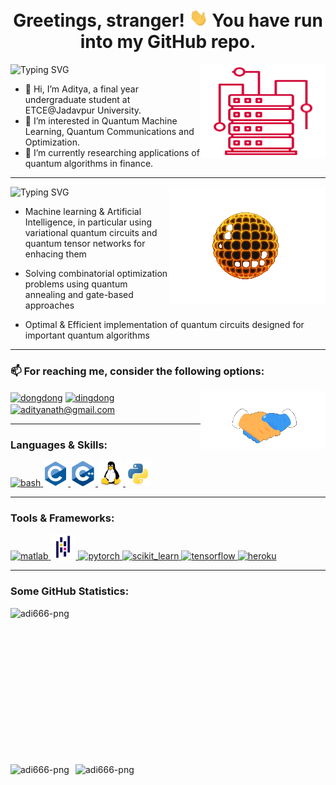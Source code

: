<!---
<img align="center" alt="QC" width="850" height="500" src="https://github.com/adi666-png/adi666-png/blob/main/assets/butterfly1.gif">
--->
<h1 align = "center"> Greetings, stranger! <img src="https://github.com/adi666-png/adi666-png/blob/main/assets/wave.gif" width="30px"> You have run into my GitHub repo. </h1>

<img align="right" alt="Coding" height = "150" width="200" src="https://github.com/adi666-png/adi666-png/blob/main/assets/qc.gif">

![Typing SVG](https://readme-typing-svg.herokuapp.com/?lines=About+Me:;Not+very+interesting,+right?;Move+on+over+to+the+next+section!&color=FFFF00)
- 👋 Hi, I’m Aditya, a final year undergraduate student at ETCE@Jadavpur University.
- 👀 I’m interested in Quantum Machine Learning, Quantum Communications and Optimization.
- 🌱 I’m currently researching applications of quantum algorithms in finance.

---

<img align="right" alt="Coding" width="250" src="https://github.com/adi666-png/adi666-png/blob/main/assets/quantumball1.gif">

![Typing SVG](https://readme-typing-svg.herokuapp.com/?lines=Primary+Research+Interests:;Too+many+buzzwords?;Soon,+they+won't+be!&color=FFA500)
 
- Machine learning & Artificial Intelligence, in particular using variational quantum circuits and quantum tensor networks for enhacing them

- Solving combinatorial optimization problems using quantum annealing and gate-based approaches

- Optimal & Efficient implementation of quantum circuits designed for important quantum algorithms



---

<h3 align="left">📫 For reaching me, consider the following options:</h3>
<img align="right" alt="Coding" width="200" src="https://github.com/adi666-png/adi666-png/blob/main/assets/handshake.gif">
<p align="left">
<a href="https://linkedin.com/in/dongdong" target="blank"><img align="center" src="https://i.pinimg.com/originals/de/b4/6f/deb46f02a59e3b3a2aa58fac16290d63.gif" alt="dongdong" height="50" width="50" /></a>
<a href="https://www.google.co.in" target="blank"><img align="center" src="https://zellusmarketing.com/wp-content/uploads/2021/03/icon-3s-360px.gif" alt="dingdong" height="100" width="100"/></a>
<a href="mailto:adityanath@gmail.com" target="blank"><img align="center" src="https://cdn.dribbble.com/users/361933/screenshots/1945591/mail.gif" alt="adityanath@gmail.com" height="50" width="65"/></a>
</p>

---

<h3 align="left">Languages & Skills:</h3>

<p align="left"> <a href="https://www.gnu.org/software/bash/" target="_blank" rel="noreferrer"> <img src="https://www.vectorlogo.zone/logos/gnu_bash/gnu_bash-icon.svg" alt="bash" width="40" height="40"/> </a>
<a href="https://www.cprogramming.com/" target="_blank" rel="noreferrer"> <img src="https://raw.githubusercontent.com/devicons/devicon/master/icons/c/c-original.svg" alt="c" width="40" height="40"/> </a> 
<a href="https://www.w3schools.com/cpp/" target="_blank" rel="noreferrer"> <img src="https://raw.githubusercontent.com/devicons/devicon/master/icons/cplusplus/cplusplus-original.svg" alt="cplusplus" width="40" height="40"/> </a> 
<a href="https://www.linux.org/" target="_blank" rel="noreferrer"> <img src="https://raw.githubusercontent.com/devicons/devicon/master/icons/linux/linux-original.svg" alt="linux" width="40" height="40"/> </a>
<a href="https://www.python.org" target="_blank" rel="noreferrer"> <img src="https://raw.githubusercontent.com/devicons/devicon/master/icons/python/python-original.svg" alt="python" width="40" height="40"/> </a> </p>

---

<h3 align="left">Tools & Frameworks:</h3>
<p align="left"><a href="https://www.mathworks.com/" target="_blank" rel="noreferrer"> <img src="https://upload.wikimedia.org/wikipedia/commons/2/21/Matlab_Logo.png" alt="matlab" width="40" height="40"/> </a> 
<a href="https://pandas.pydata.org/" target="_blank" rel="noreferrer"> <img src="https://raw.githubusercontent.com/devicons/devicon/2ae2a900d2f041da66e950e4d48052658d850630/icons/pandas/pandas-original.svg" alt="pandas" width="40" height="40"/> </a>
<a href="https://pytorch.org/" target="_blank" rel="noreferrer"> <img src="https://www.vectorlogo.zone/logos/pytorch/pytorch-icon.svg" alt="pytorch" width="40" height="40"/> </a>
<a href="https://scikit-learn.org/" target="_blank" rel="noreferrer"> <img src="https://upload.wikimedia.org/wikipedia/commons/0/05/Scikit_learn_logo_small.svg" alt="scikit_learn" width="40" height="40"/> </a> 
<a href="https://www.tensorflow.org" target="_blank" rel="noreferrer"> <img src="https://www.vectorlogo.zone/logos/tensorflow/tensorflow-icon.svg" alt="tensorflow" width="40" height="40"/> </a>
<a href="https://heroku.com" target="_blank" rel="noreferrer"> <img src="https://www.vectorlogo.zone/logos/heroku/heroku-icon.svg" alt="heroku" width="40" height="40"/> </a> </p>

---

<h3 align="left">Some GitHub Statistics:</h3>

<p><img align="left" src="https://github-readme-stats.vercel.app/api?username=adi666-png&show_icons=true&locale=en&theme=radical" width="400" height="250" alt="adi666-png" />
<img align="right" src="https://github-readme-streak-stats.herokuapp.com/?user=adi666-png&theme=radical" width="400" height="250" alt="adi666-png" />
</p>

<img align = "left" src="https://komarev.com/ghpvc/?username=adi666-png&label=Profile%20views&color=0e75b6&style=flat" alt="adi666-png" />








<!---


<a href="https://instagram.com/nonewhatsoever" target="blank"><img align="center" src="https://raw.githubusercontent.com/rahuldkjain/github-profile-readme-generator/master/src/images/icons/Social/instagram.svg" alt="nonewhatsoever" height="30" width="40" /></a>
adi666-png/adi666-png is a ✨ special ✨ repository because its `README.md` (this file) appears on your GitHub profile.
You can click the Preview link to take a look at your changes.
--->
